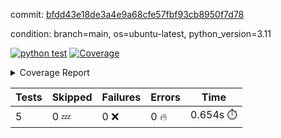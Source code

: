 commit: [bfdd43e18de3a4e9a68cfe57fbf93cb8950f7d78](https://github.com/rcmdnk/python-action-test/tree/bfdd43e18de3a4e9a68cfe57fbf93cb8950f7d78)

condition: branch=main, os=ubuntu-latest, python_version=3.11

[![python test](https://github.com/rcmdnk/python-action-test/actions/workflows/test.yml/badge.svg)](https://github.com/rcmdnk/python-action-test/actions/runs/11696282788)
<a href="https://github.com/rcmdnk/python-action-test/blob/bfdd43e18de3a4e9a68cfe57fbf93cb8950f7d78/README.md"><img alt="Coverage" src="https://img.shields.io/badge/Coverage-93%25-brightgreen.svg" /></a><details><summary>Coverage Report </summary><table><tr><th>File</th><th>Stmts</th><th>Miss</th><th>Cover</th><th>Missing</th></tr><tbody><tr><td colspan="5"><b>src/python_action_test</b></td></tr><tr><td>&nbsp; &nbsp;<a href="https://github.com/rcmdnk/python-action-test/blob/bfdd43e18de3a4e9a68cfe57fbf93cb8950f7d78/src/python_action_test/python_action_test.py">python_action_test.py</a></td><td>10</td><td>1</td><td>90%</td><td><a href="https://github.com/rcmdnk/python-action-test/blob/bfdd43e18de3a4e9a68cfe57fbf93cb8950f7d78/src/python_action_test/python_action_test.py#L15">15</a></td></tr><tr><td><b>TOTAL</b></td><td><b>14</b></td><td><b>1</b></td><td><b>93%</b></td><td>&nbsp;</td></tr></tbody></table></details>

| Tests | Skipped | Failures | Errors | Time |
| ----- | ------- | -------- | -------- | ------------------ |
| 5 | 0 :zzz: | 0 :x: | 0 :fire: | 0.654s :stopwatch: |

